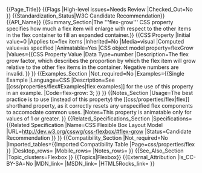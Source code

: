 {{Page_Title}}
{{Flags
|High-level issues=Needs Review
|Checked_Out=No
}}
{{Standardization_Status|W3C Candidate Recommendation}}
{{API_Name}}
{{Summary_Section|The '''flex-grow''' CSS property specifies how much a flex item will enlarge with respect to the other items in the flex container to fill an expanded container.}}
{{CSS Property
|Initial value=0
|Applies to=flex items
|Inherited=No
|Media=visual
|Computed value=as specified
|Animatable=Yes
|CSS object model property=flexGrow
|Values={{CSS Property Value
|Data Type=number
|Description=The flex grow factor, which describes the proportion by which the flex item will grow relative to the other flex items in the container. Negative numbers are invalid.
}}
}}
{{Examples_Section
|Not_required=No
|Examples={{Single Example
|Language=CSS
|Description=See [[css/properties/flex#Examples|flex examples]] for the use of this property in an example.
|Code=flex-grow: 3;
}}
}}
{{Notes_Section
|Usage=The best practice is to use (instead of this property) the [[css/properties/flex|flex]] shorthand property, as it correctly resets any unspecified flex components to accomodate common uses.
|Notes=This property is animatable only for values of 1 or greater.
}}
{{Related_Specifications_Section
|Specifications={{Related Specification
|Name=CSS Flexible Box Layout Model
|URL=http://dev.w3.org/csswg/css-flexbox/#flex-grow
|Status=Candidate Recommendation
}}
}}
{{Compatibility_Section
|Not_required=No
|Imported_tables={{Imported Compatibility Table
|Page=css/properties/flex
}}
|Desktop_rows=
|Mobile_rows=
|Notes_rows=
}}
{{See_Also_Section
|Topic_clusters=Flexbox
}}
{{Topics|Flexbox}}
{{External_Attribution
|Is_CC-BY-SA=No
|MDN_link=
|MSDN_link=
|HTML5Rocks_link=
}}